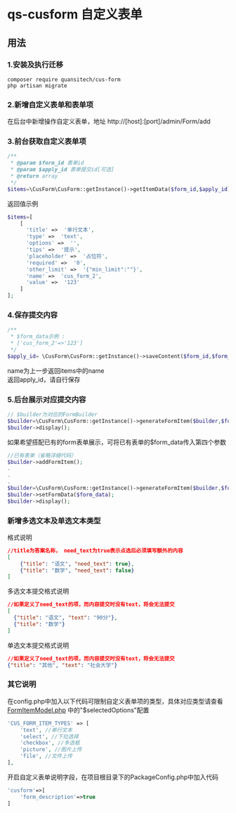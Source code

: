# qs-cusform 自定义表单

## 用法
### 1.安装及执行迁移
```shell script
composer require quansitech/cus-form
php artisan migrate
```
### 2.新增自定义表单和表单项
在后台中新增操作自定义表单，地址 http://[host]:[port]/admin/Form/add <br>

### 3.前台获取自定义表单项
```php
/**
 * @param $form_id 表单id
 * @param $apply_id 表单提交id[可选]
 * @return array
 */
$items=\CusForm\CusForm::getInstance()->getItemData($form_id,$apply_id);
```
返回值示例
```php
$items=[
    [
      'title' =>  '单行文本',
      'type' =>  'text',
      'options' =>  '', 
      'tips' =>  '提示',
      'placeholder' =>  '占位符', 
      'required' =>  '0',
      'other_limit' =>  '{"min_limit":""}', 
      'name' =>  'cus_form_2',
      'value' =>  '123' 
    ]
];
```

### 4.保存提交内容
```php
/**
 * $form_data示例 :
 * ['cus_form_2'=>'123']
 */
$apply_id= \CusForm\CusForm::getInstance()->saveContent($form_id,$form_data);
```
name为上一步返回items中的name <br>
返回apply_id，请自行保存

### 5.后台展示对应提交内容
```php
// $builder为对应的FormBuilder
$builder=\CusForm\CusForm::getInstance()->generateFormItem($builder,$form_id,$apply_id);
$builder->display();
```

如果希望搭配已有的form表单展示，可将已有表单的$form_data传入第四个参数
```php
//已有表单（省略详细代码）
$builder->addFormItem();
.
.
.
$builder=\CusForm\CusForm::getInstance()->generateFormItem($builder,$form_id,$apply_id, $form_data);
$builder->setFormData($form_data);
$builder->display();
```


### 新增多选文本及单选文本类型
格式说明
```json
//title为答案名称， need_text为true表示点选后必须填写额外的内容
[
    {"title": "语文", "need_text": true},
    {"title": "数学", "need_text": false}
]
```

多选文本提交格式说明
```json
//如果定义了need_text的项，而内容提交时没有text，将会无法提交
[
  {"title": "语文", "text": "90分"},
  {"title": "数学"}
]
```

单选文本提交格式说明
```json
//如果定义了need_text的项，而内容提交时没有text，将会无法提交
{"title": "其他", "text": "社会大学"}
```

### 其它说明
在config.php中加入以下代码可限制自定义表单项的类型，具体对应类型请查看 [FormItemModel.php](https://github.com/quansitech/qs-cusform/blob/master/src/Model/FormItemModel.php) 中的"$selectedOptions"配置
```php
'CUS_FORM_ITEM_TYPES' => [
    'text', //单行文本
    'select', //下拉选择
    'checkbox', //多选框
    'picture', //图片上传
    'file', //文件上传
],
```

开启自定义表单说明字段，在项目根目录下的PackageConfig.php中加入代码
```php
'cusform'=>[
    'form_description'=>true
]
```